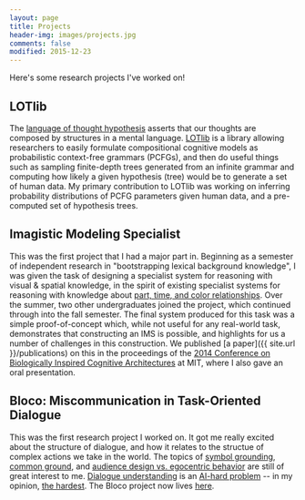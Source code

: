 ```yaml
---
layout: page
title: Projects
header-img: images/projects.jpg
comments: false
modified: 2015-12-23
---
```



Here's some research projects I've worked on!


<!-- NLP
---

I'm planning to aggregate code I wrote for homeworks in statistical NLP into coherent scripts for part-of-speech tagging and machine translation (TODO...) -->



<!-- Tensor-Based Semantics for CCG
------------------------------

A project that began as the final project for my computational semantics class. TODO



Tensor Decomposition for Lifestyle Analysis
-------------------------------------------

TODO -->



LOTlib
------

The [language of thought hypothesis](https://en.wikipedia.org/wiki/Language_of_thought_hypothesis) asserts that our thoughts are composed by structures in a mental language. [LOTlib](https://github.com/piantado/LOTlib) is a library allowing researchers to easily formulate compositional cognitive models as probabilistic context-free grammars (PCFGs), and then do useful things such as sampling finite-depth trees generated from an infinite grammar and computing how likely a given hypothesis (tree) would be to generate a set of human data. My primary contribution to LOTlib was working on inferring probability distributions of PCFG parameters given human data, and a pre-computed set of hypothesis trees. 







Imagistic Modeling Specialist
-----------------------------

This was the first project that I had a major part in. Beginning as a semester of independent research in "bootstrapping lexical background knowledge", I was given the task of designing a specialist system for reasoning with visual & spatial knowledge, in the spirit of existing specialist systems for reasoning with knowledge about [part, time, and color relationships](https://www.cs.rochester.edu/~schubert/papers/type-part-color-and-time-relationships83.pdf). Over the summer, two other undergraduates joined the project, which continued through into the fall semester. The final system produced for this task was a simple proof-of-concept which, while not useful for any real-world task, demonstrates that constructing an IMS is possible, and highlights for us a number of challenges in this construction. We published [a paper]({{ site.url }}/publications) on this in the proceedings of the [2014 Conference on Biologically Inspired Cognitive Architectures](http://bicasociety.org/meetings/2014/) at MIT, where I also gave an oral presentation.


<!-- TODO: collapsable section

Previous work to this end generally falls into one of two categories: (1) reasoning with locational knowledge, using a generic geographical model, (2) qualitative spatial reasoning (QSR), typically formalized with a [region connection calculus](https://en.wikipedia.org/wiki/Region_connection_calculus). 


The bad news is, this problem is a lot harder than we suspected when we began the IMS project. It will require a strong, efficient modeling system, which faces its a knowledge acquisition bottleneck of objects, typical properties of objects, attribute-specific predicate meanings (e.g. "The chair is *near* the sofa." vs. "Bob lives *near* Boston." vs. "Alpha Centauri is *near* our solar system."), typical scene constructions, and if we integrate time into our model, [relevant consequences of actions in the world](http://plato.stanford.edu/entries/frame-problem/).


The good news is, this problem is inversely equivalent to text-to-scene generation (see [here](http://www.cs.columbia.edu/~coyne/related-research.html) and [here](http://nlp.stanford.edu/projects/text2scene.shtml)). There is considerable common ground to be found between these tasks, as well as with human-robot interaction: all three are bottlenecked by the acquisition of the same [common-sense knowledge](https://en.wikipedia.org/wiki/Commonsense_reasoning). The "sort of good" news is that aggregating possible object relationships is not nearly as difficult a problem as aggegating possible object models, and there is a large amount of previous research on this in the QSR literature. 


I think this is a very interesting problem, and we will have to find ways to answer it sooner or later in our quest for human-like AI. When humans communicate, we paint images in each another's minds, and then we use these images to immediately infer a vast amount of knowledge. Spatial/vision common-sense knowledge is ubiquitous in human language, and some assert that [machine learning approaches will never provide solutions](https://www.cs.rochester.edu/~schubert/papers/what-kinds-of-knowledge-are-needed-for-genuine-understanding15.pdf) unless this issue is specifically targeted. Story understanding is arguably equivalent to dialogue understanding: any dialogue can be framed in the context of a story, and any story can be framed in the context of a dialogue. Patrick Winston frames these points in the context of the "Strong Story Hypothesis" and the "Directed Perception Hypothesis" (see paper [here](http://dspace.mit.edu/handle/1721.1/67693)). -->



Bloco: Miscommunication in Task-Oriented Dialogue
-------------------------------------------------

This was the first research project I worked on. It got me really excited about the structure of dialogue, and how it relates to the structue of complex actions we take in the world. The topics of [symbol grounding](https://en.wikipedia.org/wiki/Symbol_grounding_problem), [common ground](https://en.wikipedia.org/wiki/Grounding_in_communication), and [audience design vs. egocentric behavior](http://psychology.uchicago.edu/people/faculty/keysar/9_hortonkeysar96.pdf) are still of great interest to me. [Dialogue understanding](https://en.wikipedia.org/wiki/Dialog_system) is an [AI-hard problem](https://en.wikipedia.org/wiki/AI-complete) -- in my opinion, [the hardest](https://en.wikipedia.org/wiki/Turing_test). The Bloco project now lives [here](http://personal.kent.edu/~jroche3/current-research-projects/the-bloco-project-miscommun/).





